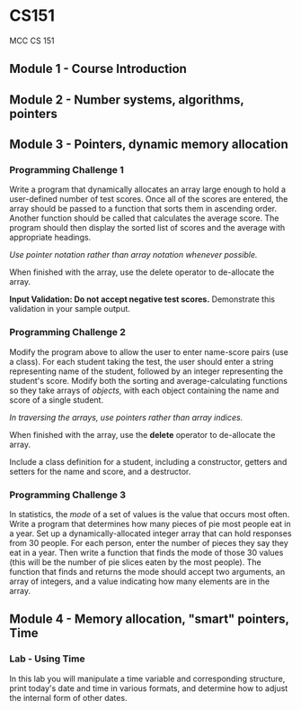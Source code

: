 # CS151
MCC CS 151

## Module 1 - Course Introduction

## Module 2 - Number systems, algorithms, pointers

## Module 3 - Pointers, dynamic memory allocation

### Programming Challenge 1
Write a program that dynamically allocates an array large enough to hold a
user-defined number of test scores. Once all of the scores are entered, the
array should be passed to a function that sorts them in ascending order.
Another function should be called that calculates the average score. The
program should then display the sorted list of scores and the average with
appropriate headings. 

_Use pointer notation rather than array notation whenever possible._

When finished with the array, use the delete operator to de-allocate the array.

__Input Validation: Do not accept negative test scores.__ Demonstrate this
validation in your sample output.

### Programming Challenge 2
Modify the program above to allow the user to enter name-score pairs (use a
class). For each student taking the test, the user should enter a string
representing name of the student, followed by an integer representing the
student's score. Modify both the sorting and average-calculating functions so
they take arrays of _objects_, with each object containing the name and score
of a single student.

_In traversing the arrays, use pointers rather than array indices._

When finished with the array, use the __delete__ operator to de-allocate the array.

Include a class definition for a student, including a constructor, getters and
setters for the name and score, and a destructor.

### Programming Challenge 3
In statistics, the _mode_ of a set of values is the value that occurs most
often. Write a program that determines how many pieces of pie most people eat
in a year. Set up a dynamically-allocated integer array that can hold responses
from 30 people. For each person, enter the number of pieces they say they eat
in a year. Then write a function that finds the mode of those 30 values (this
will be the number of pie slices eaten by the most people). The function that
finds and returns the mode should accept two arguments, an array of integers,
and a value indicating how many elements are in the array.

## Module 4 - Memory allocation, "smart" pointers, Time

### Lab - Using Time
In this lab you will manipulate a time variable and corresponding structure,
print today's date and time in various formats, and determine how to adjust the
internal form of other dates.